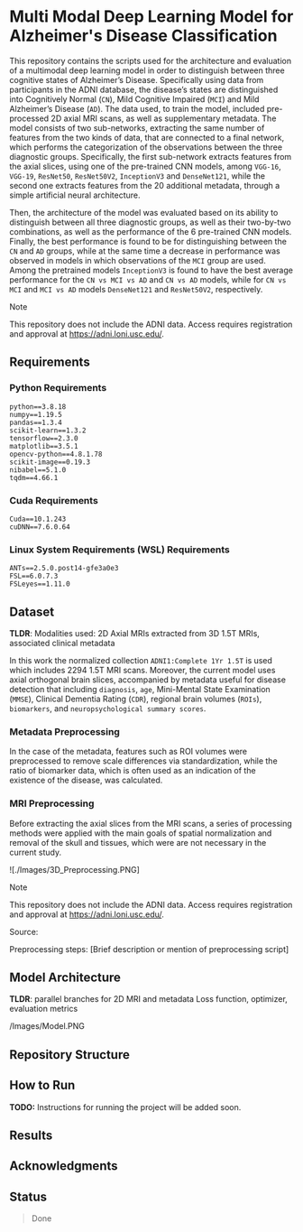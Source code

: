 # Multi Modal Deep Learning Model for Alzheimer's Disease Classification

This repository contains the scripts used for the architecture and evaluation of a multimodal deep learning model in order to distinguish between three cognitive states of Alzheimer’s Disease. 
Specifically using data from participants in the ADNI database, the disease’s states are distinguished into Cognitively Normal (`CN`), Mild Cognitive Impaired (`MCI`) and Mild Alzheimer’s Disease
(`AD`). 
The data used, to train the model, included pre-processed 2D axial MRI scans, as well as supplementary metadata. 
The model consists of two sub-networks, extracting the same number of features from the two kinds of data, that are connected to a final network, which performs the categorization of the observations between the three diagnostic groups. 
Specifically, the first sub-network extracts features from the axial slices, using one of the pre-trained CNN models, among `VGG-16`, `VGG-19`, `ResNet50`, `ResNet50V2`, `InceptionV3` and `DenseNet121`, while the second one extracts features from the 20 additional metadata, through a simple artificial neural architecture.

Then, the architecture of the model was evaluated based on its ability to distinguish between all three diagnostic groups, as well as their two-by-two combinations, as well as the performance of the 6 pre-trained CNN models. 
Finally, the best performance is found to be for distinguishing between the `CN` and `AD` groups, while at the same time a decrease in performance was observed in models in which observations of the `MCI` group are used.
Among the pretrained models `InceptionV3` is found to have the best average performance for the `CN vs MCI vs AD` and `CN vs AD` models, while for `CN vs MCI` and `MCI vs AD` models `DenseNet121` and `ResNet50V2`, respectively.

> [!NOTE] 
> This repository does not include the ADNI data. Access requires registration and approval at https://adni.loni.usc.edu/.

## Requirements

### Python Requirements
```
python==3.8.18
numpy==1.19.5
pandas==1.3.4
scikit-learn==1.3.2
tensorflow==2.3.0
matplotlib==3.5.1
opencv-python==4.8.1.78
scikit-image==0.19.3
nibabel==5.1.0
tqdm==4.66.1
```

### Cuda Requirements
```
Cuda==10.1.243
cuDNN==7.6.0.64
```

### Linux System Requirements (WSL) Requirements
```
ANTs==2.5.0.post14-gfe3a0e3
FSL==6.0.7.3
FSLeyes==1.11.0
```


## Dataset

**TLDR**: Modalities used: 2D Axial MRIs extracted from 3D 1.5T MRIs, associated clinical metadata

In this work the normalized collection `ADNI1:Complete 1Yr 1.5T` is used which includes 2294 1.5T MRI scans.
Moreover, the current model uses axial orthogonal brain slices, accompanied by metadata useful for disease detection that including `diagnosis`, `age`, Mini-Mental State Examination (`MMSE`), Clinical Dementia Rating (`CDR`), regional brain volumes (`ROIs`), `biomarkers`, and `neuropsychological summary scores`.

### Metadata Preprocessing
In the case of the metadata, features such as ROI volumes were preprocessed to remove scale differences via standardization, while the ratio of biomarker data, which is often used as an indication of the existence of the disease, was calculated.
 
### MRI Preprocessing
Before extracting the axial slices from the MRI scans, a series of processing methods were applied with the main goals of spatial normalization and removal of the skull and tissues, which were are not necessary in the current study.

![./Images/3D_Preprocessing.PNG]


> [!NOTE] 
> This repository does not include the ADNI data. Access requires registration and approval at https://adni.loni.usc.edu/.


Source: 

Preprocessing steps: [Brief description or mention of preprocessing script]


## Model Architecture
**TLDR**: parallel branches for 2D MRI and metadata
Loss function, optimizer, evaluation metrics

/Images/Model.PNG

## Repository Structure

## How to Run
**TODO:** Instructions for running the project will be added soon.

## Results

## Acknowledgments

## Status
> Done
